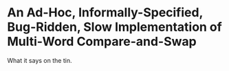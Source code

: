 # An Ad-Hoc, Informally-Specified, Bug-Ridden, Slow Implementation of Multi-Word Compare-and-Swap

What it says on the tin.
